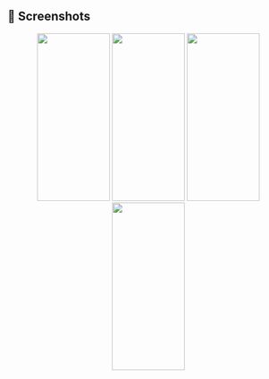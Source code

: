 ## 📸 Screenshots
<p align="center">
  <img src="https://github.com/hakanozer/tukcell_kotlin_2024/assets/60012262/fecc35cb-752c-4a2f-ab15-65c3f1c82b96" width="130" height="300"/> 
  <img src="https://github.com/hakanozer/tukcell_kotlin_2024/assets/60012262/fb0bd808-c9f8-43c2-a477-148f3ae00b7a" width="130" height="300"/> 
  <img src="https://github.com/hakanozer/tukcell_kotlin_2024/assets/60012262/2fb273f5-2cb2-480b-906d-5a76773126fd" width="130" height="300"/>
  <img src="https://github.com/hakanozer/tukcell_kotlin_2024/assets/60012262/c31f4c82-16a8-4c08-9871-790d6e1faa34" width="130" height="300"/>
  </p>

